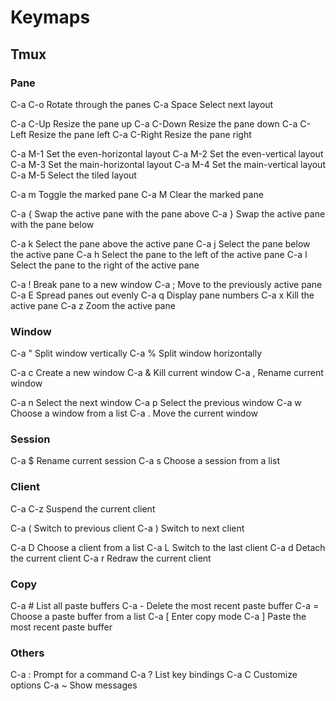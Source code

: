 # Keymaps

## Tmux

### Pane

C-a C-o     Rotate through the panes
C-a Space   Select next layout

C-a C-Up    Resize the pane up
C-a C-Down  Resize the pane down
C-a C-Left  Resize the pane left
C-a C-Right Resize the pane right

C-a M-1     Set the even-horizontal layout
C-a M-2     Set the even-vertical layout
C-a M-3     Set the main-horizontal layout
C-a M-4     Set the main-vertical layout
C-a M-5     Select the tiled layout

C-a m       Toggle the marked pane
C-a M       Clear the marked pane

C-a {       Swap the active pane with the pane above
C-a }       Swap the active pane with the pane below

C-a k       Select the pane above the active pane
C-a j       Select the pane below the active pane
C-a h       Select the pane to the left of the active pane
C-a l       Select the pane to the right of the active pane

C-a !       Break pane to a new window
C-a ;       Move to the previously active pane
C-a E       Spread panes out evenly
C-a q       Display pane numbers
C-a x       Kill the active pane
C-a z       Zoom the active pane

### Window

C-a "       Split window vertically
C-a %       Split window horizontally

C-a c       Create a new window
C-a &       Kill current window
C-a ,       Rename current window

C-a n       Select the next window
C-a p       Select the previous window
C-a w       Choose a window from a list
C-a .       Move the current window

### Session

C-a $       Rename current session
C-a s       Choose a session from a list

### Client

C-a C-z     Suspend the current client

C-a (       Switch to previous client
C-a )       Switch to next client

C-a D       Choose a client from a list
C-a L       Switch to the last client
C-a d       Detach the current client
C-a r       Redraw the current client

### Copy

C-a #       List all paste buffers
C-a -       Delete the most recent paste buffer
C-a =       Choose a paste buffer from a list
C-a \[       Enter copy mode
C-a \]       Paste the most recent paste buffer

### Others

C-a :       Prompt for a command
C-a ?       List key bindings
C-a C       Customize options
C-a ~       Show messages
